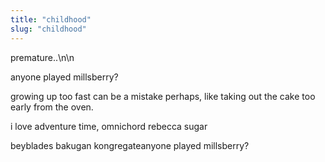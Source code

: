 ```yaml
---
title: "childhood"
slug: "childhood"
---
```


premature..\n\n

anyone played millsberry?

growing up too fast can be a mistake perhaps, like taking out the cake too early from the oven.

i love adventure time, omnichord rebecca sugar

beyblades bakugan kongregateanyone played millsberry?
